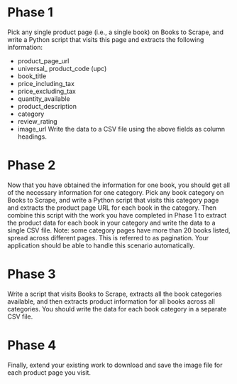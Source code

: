 # Phase 1
Pick any single product page (i.e., a single book) on Books to Scrape, and write a
Python script that visits this page and extracts the following information:
- product_page_url
- universal_ product_code (upc)
- book_title
- price_including_tax
- price_excluding_tax
- quantity_available
- product_description
- category
- review_rating
- image_url
Write the data to a CSV file using the above fields as column headings.

# Phase 2
Now that you have obtained the information for one book, you should get all of
the necessary information for one category.
Pick any book category on Books to Scrape, and write a Python script that visits
this category page and extracts the product page URL for each book in the
category.
Then combine this script with the work you have completed in Phase 1 to extract
the product data for each book in your category and write the data to a single
CSV file.
Note: some category pages have more than 20 books listed, spread across
different pages. This is referred to as pagination. Your application should be able
to handle this scenario automatically.

# Phase 3
Write a script that visits Books to Scrape, extracts all the book categories available,
and then extracts product information for all books across all categories. You
should write the data for each book category in a separate CSV file.

# Phase 4
Finally, extend your existing work to download and save the image file for each
product page you visit.
